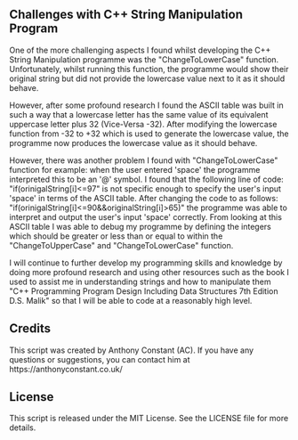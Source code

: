 <div>
    <h2>Challenges with C++ String Manipulation Program</h2>
    <p>One of the more challenging aspects I found whilst developing the C++ String Manipulation programme was the "ChangeToLowerCase" function. Unfortunately, whilst running this function, the programme would show their original string but did not provide the lowercase value next to it as it should behave. </p>
    <p>However, after some profound research I found the ASCII table was built in such a way that a lowercase letter has the same value of its equivalent uppercase letter plus 32 (Vice-Versa -32). After modifying the lowercase function from -32 to +32 which is used to generate the lowercase value, the programme now produces the lowercase value as it should behave. </p>
    <p>However, there was another problem I found with "ChangeToLowerCase" function for example: when the user entered 'space' the programme interpreted this to be an '@' symbol. I found that the following line of code: "if(orinigalString[i]<=97" is not specific enough to specify the user's input 'space' in terms of the ASCII table. After changing the code to as follows: "if(orinigalString[i]<=90&amp;&amp;originalString[i]&gt;65)" the programme was able to interpret and output the user's input 'space' correctly. From looking at this ASCII table I was able to debug my programme by defining the integers which should be greater or less than or equal to within the "ChangeToUpperCase" and "ChangeToLowerCase" function. </p>
    <p>I will continue to further develop my programming skills and knowledge by doing more profound research and using other resources such as the book I used to assist me in understanding strings and how to manipulate them "C++ Programming Program Design Including Data Structures 7th Edition D.S. Malik" so that I will be able to code at a reasonably high level.</p>
    
 <h2>Credits</h2>
<p>This script was created by Anthony Constant (AC). If you have any questions or suggestions, you can contact him at https://anthonyconstant.co.uk/</p>

<h2>License</h2>
<p>This script is released under the MIT License. See the LICENSE file for more details.</p>
    
    
</div>
